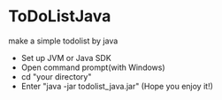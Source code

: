 # ToDoListJava
 make a simple todolist by java
+ Set up JVM or Java SDK
+ Open command prompt(with Windows)
+ cd "your directory"
+ Enter "java -jar todolist_java.jar"
(Hope you enjoy it!)
 
